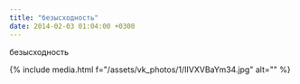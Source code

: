 ```yaml
---
title: "безысходность"
date: 2014-02-03 01:04:00 +0300
---
```


безысходность

{% include media.html f="/assets/vk_photos/1/IIVXVBaYm34.jpg" alt="" %}
